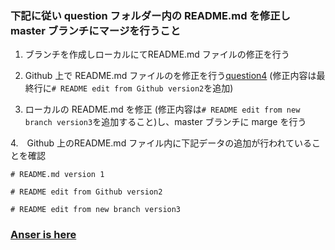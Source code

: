 ### 下記に従い question フォルダー内の README.md を修正し master ブランチにマージを行うこと

1.  ブランチを作成しローカルにてREADME.md ファイルの修正を行う

2.  Github 上で README.md ファイルのを修正を行う[question4][1] (修正内容は最終行に`# README edit from Github version2`を追加)

3.  ローカルの README.md を修正 (修正内容は`# README edit from new branch version3`を追加すること)し、master ブランチに marge を行う

4.　Github 上のREADME.md ファイル内に下記データの追加が行われていることを確認

```
# README.md version 1

# README edit from Github version2

# README edit from new branch version3
```

### [Anser is here][2]

[1]: https://github.com/ryotogashi/class-material-github/blob/master/questions/question4/README.md
[2]: https://github.com/ryotogashi/class-material-github/blob/master/answers/answer4.md
